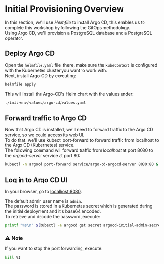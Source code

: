 # Initial Provisioning Overview

In this section, we'll use _Helmfile_ to install Argo CD, this enables us to complete this workshop by following the GitOps methodology.  
Using Argo CD, we'll provision a PostgreSQL database and a PostgreSQL operator.  

## Deploy Argo CD

Open the `helmfile.yaml` file, there, make sure the `kubeContext` is configured with the Kubernetes cluster you want to work with.  
Next, install Argo-CD by executing:

```sh
helmfile apply
```

This will install the Argo-CD's Helm chart with the values under:  

```sh
./init-env/values/argo-cd/values.yaml
```

## Forward traffic to Argo CD

Now that Argo CD is installed, we'll need to forward traffic to the Argo CD service, so we could access its web UI.  
To do that, we'll use kubectl port-forward to forward traffic from localhost to the Argo CD (Kubernetes) service.  
The following command will forward traffic from _localhost_ at port 8080 to the _argocd-server_ service at port 80:

```sh
kubectl -n argocd port-forward service/argo-cd-argocd-server 8080:80 &
```

## Log in to Argo CD UI

In your browser, go to [localhost:8080](http://localhost:8080).  

The default admin user name is `admin`.  
The password is stored in a Kubernetes secret which is generated during the initial deployment and it's base64 encoded.  
To retrieve and decode the password, execute:

```sh
printf "%s\n" $(kubectl -n argocd get secret argocd-initial-admin-secret -o jsonpath="{.data.password}" |base64 -d)
```

### :warning: Note

If you want to stop the port forwarding, execute:

```sh
kill %1
```
